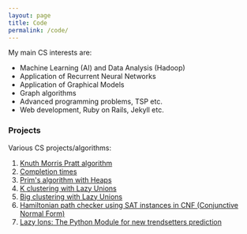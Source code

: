 ```yaml
---
layout: page
title: Code
permalink: /code/
---
```

My main CS interests are:

* Machine Learning (AI) and Data Analysis (Hadoop)
* Application of Recurrent Neural Networks
* Application of Graphical Models
* Graph algorithms
* Advanced programming problems, TSP etc.
* Web development, Ruby on Rails, Jekyll etc.

### Projects

Various CS projects/algorithms:

1. [Knuth Morris Pratt algorithm][ggl]
2. [Completion times][ku]
3. [Prim's algorithm with Heaps][prim]
4. [K clustering with Lazy Unions][kclust]
5. [Big clustering with Lazy Unions][bigclust]
6. [Hamiltonian path checker using SAT instances in CNF (Conjunctive Normal Form)][hampath]
7. [Lazy Ions: The Python Module for new trendsetters prediction][lazyions]

[ggl]: https://github.com/KvitnucaZahradka/knuth_morris_pratt/blob/master/KnuthMorrisPratt.java "Knuth Morris Pratt algorithm"
[ku]: https://github.com/KvitnucaZahradka/completition_times/blob/master/Completition_times.java "Completion times"
[prim]: https://github.com/KvitnucaZahradka/prims_algorithm_heaps/blob/master/PrimsAlgorithmHeapVersion.java "Prim's algorithm"
[kclust]: https://github.com/KvitnucaZahradka/k_clustering_with_lazy_unions "K clustering with Lazy Unions"
[bigclust]: https://github.com/KvitnucaZahradka/big_clustering "Big clustering with Lazy Unions"
[hampath]: https://github.com/KvitnucaZahradka/hamiltonian_path_using_SAT_instances/HamiltonianPath.java "Hamiltonian path checker using SAT instances in CNF"
[lazyions]: https://github.com/KvitnucaZahradka/LAZY_IONS/blob/master/Document.py "Lazy Ions: The Python Module for new trendsetters prediction"